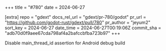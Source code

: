 +++
title = "#780"
date = 2024-06-27

[extra]
repo = "gdext"
docs_rel_url = "gdext/pr-780/godot"
pr_url = "https://github.com/godot-rust/gdext/pull/780"
pr_author = "jeyum2"
sort_key = 2024-06-27
date_time = 2024-06-27T00:19:06Z
commit_sha = "adb70d0f9aee67cda798af4a2bafccbfba723b97"
+++

Disable main_thread_id assertion for Android debug build

